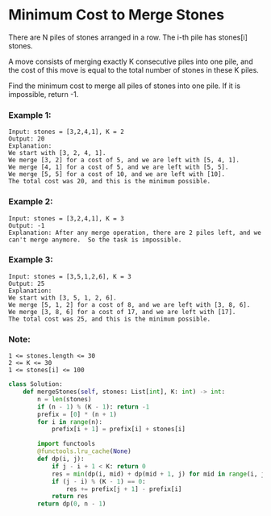 # Minimum Cost to Merge Stones

There are N piles of stones arranged in a row.  The i-th pile has stones[i] stones.

A move consists of merging exactly K consecutive piles into one pile, and the cost of this move is equal to the total number of stones in these K piles.

Find the minimum cost to merge all piles of stones into one pile.  If it is impossible, return -1.



### Example 1:
```
Input: stones = [3,2,4,1], K = 2
Output: 20
Explanation:
We start with [3, 2, 4, 1].
We merge [3, 2] for a cost of 5, and we are left with [5, 4, 1].
We merge [4, 1] for a cost of 5, and we are left with [5, 5].
We merge [5, 5] for a cost of 10, and we are left with [10].
The total cost was 20, and this is the minimum possible.
```

### Example 2:
```
Input: stones = [3,2,4,1], K = 3
Output: -1
Explanation: After any merge operation, there are 2 piles left, and we can't merge anymore.  So the task is impossible.
```

### Example 3:
```
Input: stones = [3,5,1,2,6], K = 3
Output: 25
Explanation:
We start with [3, 5, 1, 2, 6].
We merge [5, 1, 2] for a cost of 8, and we are left with [3, 8, 6].
We merge [3, 8, 6] for a cost of 17, and we are left with [17].
The total cost was 25, and this is the minimum possible.
```

### Note:
```
1 <= stones.length <= 30
2 <= K <= 30
1 <= stones[i] <= 100
```
```python
class Solution:
    def mergeStones(self, stones: List[int], K: int) -> int:
        n = len(stones)
        if (n - 1) % (K - 1): return -1
        prefix = [0] * (n + 1)
        for i in range(n):
            prefix[i + 1] = prefix[i] + stones[i]

        import functools
        @functools.lru_cache(None)
        def dp(i, j):
            if j - i + 1 < K: return 0
            res = min(dp(i, mid) + dp(mid + 1, j) for mid in range(i, j, K - 1))
            if (j - i) % (K - 1) == 0:
                res += prefix[j + 1] - prefix[i]
            return res
        return dp(0, n - 1)
```
